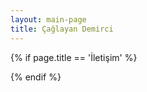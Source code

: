 ```yaml
---
layout: main-page
title: Çağlayan Demirci
---
```


{% if page.title == 'İletişim' %}

<style>
	#ct { box-shadow: 0 5px 5px rgb(0, 128, 64, 0.5) }
</style>

{% endif %}